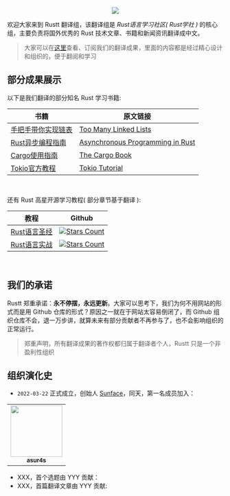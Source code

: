 <div align="center">
    <img src="https://github.com/studyrs/Rustt/blob/main/.github/assets/logo.png?raw=true">
</div>

欢迎大家来到 Rustt 翻译组，该翻译组是 *Rust语言学习社区( Rust学社 )* 的核心组，主要负责将国外优秀的 Rust 技术文章、书籍和新闻资讯翻译成中文。

> 大家可以在[这里](https://Rustt.org)查看、订阅我们的翻译成果，里面的内容都是经过精心设计和组织的，便于翻阅和学习


## 部分成果展示
以下是我们翻译的部分知名 Rust 学习书籍:

| 书籍 | 原文链接 |
| ------- | ------ | 
| [手把手带你实现链表](https://github.com/studyrs/too-many-lists) | [Too Many Linked Lists](https://rust-unofficial.github.io/too-many-lists/) |
| [Rust异步编程指南](https://github.com/studyrs/async-book) | [Asynchronous Programming in Rust](https://rust-lang.github.io/async-book/) |
| [Cargo使用指南](https://github.com/studyrs/cargo-book) | [The Cargo Book](https://doc.rust-lang.org/stable/cargo/index.html) | 
| [Tokio官方教程](https://github.com/studyrs/tokio-course) | [Tokio Tutorial](https://tokio.rs/tokio/tutorial) | 

<br />

还有 Rust 高星开源学习教程( 部分章节基于翻译 ): 

| 教程 | Github | 
| --- | --- |
| [Rust语言圣经](https://github.com/sunface/rust-course) | [![Stars Count](https://img.shields.io/github/stars/sunface/rust-course?style=flat)](https://github.com/sunface/rust-by-practice/stargazers) | 
| [Rust语言实战](https://https://github.com/sunface/rust-by-practice) | [![Stars Count](https://img.shields.io/github/stars/sunface/rust-by-practice?style=flat)](https://github.com/sunface/rust-by-practice/stargazers) |

<br />

## 我们的承诺

Rustt 郑重承诺：**永不停摆，永远更新**。大家可以思考下，我们为何不用网站的形式而是用 Github 仓库的形式？原因之一就在于网站太容易倒闭了，而 Github 组织仓库不会，退一万步讲，就算未来有部分贡献者不再参与了，也不会影响组织的正常运行。

> 郑重声明，所有翻译成果的著作权都归属于翻译者个人，Rustt 只是一个非盈利性组织


## 组织演化史

- `2022-03-22` 正式成立，创始人 [Sunface](https://im.dev)，同天，第一名成员加入： 
  
<table>
    <tr>
        <td align="center">
            <a href="https://github.com/asur4s">
                <img src="https://avatars.githubusercontent.com/u/99897242?v=4?s=100" width="120px"  alt=""/>
                <br />
                <sub><b>asur4s</b></sub>
                <br />
            </a>
        </td>
    </tr>
</table>

- XXX，首个选题由 YYY 贡献：
- XXX，首篇翻译文章由 YYY 贡献: 